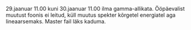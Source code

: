 29.jaanuar 11.00 kuni 30.jaanuar 11.00 ilma gamma-allikata. Ööpäevalist muutust foonis ei leitud, küll muutus spekter kõrgetel energiatel aga lineaarsemaks. Master fail läks kaduma.
